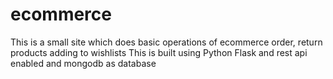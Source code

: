 # ecommerce

This is a small site which does basic operations of ecommerce order, return products adding to wishlists
This is built using Python Flask and rest api enabled and mongodb as database
